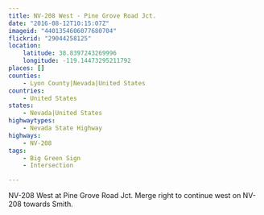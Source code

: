 ```yaml
---
title: NV-208 West - Pine Grove Road Jct.
date: "2016-08-12T10:15:07Z"
imageid: "4401354606077680704"
flickrid: "29044258125"
location:
    latitude: 38.8397243269996
    longitude: -119.14473295211792
places: []
counties:
    - Lyon County|Nevada|United States
countries:
    - United States
states:
    - Nevada|United States
highwaytypes:
    - Nevada State Highway
highways:
    - NV-208
tags:
    - Big Green Sign
    - Intersection

---
```

NV-208 West at Pine Grove Road Jct.  Merge right to continue west on NV-208 towards Smith.